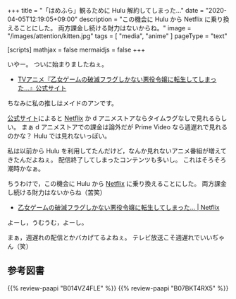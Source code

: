 +++
title = "「はめふら」観るために Hulu 解約してしまった..."
date =  "2020-04-05T12:19:05+09:00"
description = "この機会に Hulu から Netflix に乗り換えることにした。 両方課金し続ける財力はないからね。"
image = "/images/attention/kitten.jpg"
tags = [ "media", "anime" ]
pageType = "text"

[scripts]
  mathjax = false
  mermaidjs = false
+++

いやー。
ついに始まりましたねぇ。

- [TVアニメ『乙女ゲームの破滅フラグしかない悪役令嬢に転生してしまった…』公式サイト](https://hamehura-anime.com/)

ちなみに私の推しはメイドのアンです。

[公式サイト]によると [Netflix] か d アニメストアならタイムラグなしで見れるらしい。
まぁ d アニメストアでの課金は論外だが Prime Video なら週遅れで見れるのかな？ Hulu では見れないっぽい。

私は以前から Hulu を利用してたんだけど，なんか見れないアニメ番組が増えてきたんだよねぇ。
配信終了してしまったコンテンツも多いし。
これはそろそろ潮時かなぁ。

ちうわけで，この機会に Hulu から [Netflix] に乗り換えることにした。
両方課金し続ける財力はないからね（苦笑）

- [乙女ゲームの破滅フラグしかない悪役令嬢に転生してしまった… | Netflix](https://www.netflix.com/jp-en/title/81245851)

よーし，うむうむ，よーし。

まぁ，週遅れの配信とかバカげてるよねぇ。
テレビ放送こそ週遅れでいいぢゃん（笑）

[公式サイト]: https://hamehura-anime.com/ "TVアニメ『乙女ゲームの破滅フラグしかない悪役令嬢に転生してしまった…』公式サイト"
[Netflix]: https://www.netflix.com/

## 参考図書

{{% review-paapi "B014VZ4FLE" %}} <!-- 乙女ゲームの破滅フラグしかない悪役令嬢に転生してしまった -->
{{% review-paapi "B07BKT4RX5" %}} <!-- 乙女ゲームの破滅フラグしかない悪役令嬢に転生してしまった（コミカライズ） -->
